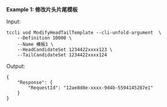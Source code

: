 **Example 1: 修改片头片尾模板**



Input: 

```
tccli vod ModifyHeadTailTemplate --cli-unfold-argument  \
    --Definition 10000 \
    --Name 模板1 \
    --HeadCandidateSet 1234422xxxx123 \
    --TailCandidateSet 1234422xxxx124
```

Output: 
```
{
    "Response": {
        "RequestId": "12ae8d8e-xxxx-9d4b-5594145287e1"
    }
}
```

